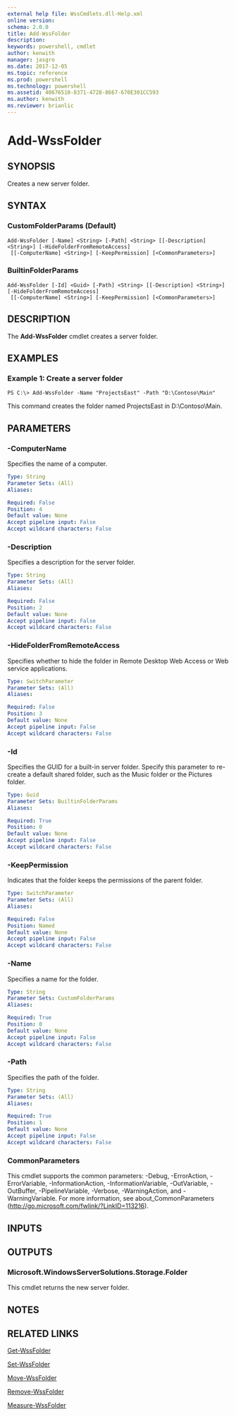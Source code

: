 ```yaml
---
external help file: WssCmdlets.dll-Help.xml
online version: 
schema: 2.0.0
title: Add-WssFolder
description: 
keywords: powershell, cmdlet
author: kenwith
manager: jasgro
ms.date: 2017-12-05
ms.topic: reference
ms.prod: powershell
ms.technology: powershell
ms.assetid: 40676510-8371-4728-8667-670E301CC593
ms.author: kenwith
ms.reviewer: brianlic
---
```


# Add-WssFolder

## SYNOPSIS
Creates a new server folder.

## SYNTAX

### CustomFolderParams (Default)
```
Add-WssFolder [-Name] <String> [-Path] <String> [[-Description] <String>] [-HideFolderFromRemoteAccess]
 [[-ComputerName] <String>] [-KeepPermission] [<CommonParameters>]
```

### BuiltinFolderParams
```
Add-WssFolder [-Id] <Guid> [-Path] <String> [[-Description] <String>] [-HideFolderFromRemoteAccess]
 [[-ComputerName] <String>] [-KeepPermission] [<CommonParameters>]
```

## DESCRIPTION
The **Add-WssFolder** cmdlet creates a server folder.

## EXAMPLES

### Example 1: Create a server folder
```
PS C:\> Add-WssFolder -Name "ProjectsEast" -Path "D:\Contoso\Main"
```

This command creates the folder named ProjectsEast in D:\Contoso\Main.

## PARAMETERS

### -ComputerName
Specifies the name of a computer.

```yaml
Type: String
Parameter Sets: (All)
Aliases: 

Required: False
Position: 4
Default value: None
Accept pipeline input: False
Accept wildcard characters: False
```

### -Description
Specifies a description for the server folder.

```yaml
Type: String
Parameter Sets: (All)
Aliases: 

Required: False
Position: 2
Default value: None
Accept pipeline input: False
Accept wildcard characters: False
```

### -HideFolderFromRemoteAccess
Specifies whether to hide the folder in Remote Desktop Web Access or Web service applications.

```yaml
Type: SwitchParameter
Parameter Sets: (All)
Aliases: 

Required: False
Position: 3
Default value: None
Accept pipeline input: False
Accept wildcard characters: False
```

### -Id
Specifies the GUID for a built-in server folder.
Specify this parameter to re-create a default shared folder, such as the Music folder or the Pictures folder.

```yaml
Type: Guid
Parameter Sets: BuiltinFolderParams
Aliases: 

Required: True
Position: 0
Default value: None
Accept pipeline input: False
Accept wildcard characters: False
```

### -KeepPermission
Indicates that the folder keeps the permissions of the parent folder.

```yaml
Type: SwitchParameter
Parameter Sets: (All)
Aliases: 

Required: False
Position: Named
Default value: None
Accept pipeline input: False
Accept wildcard characters: False
```

### -Name
Specifies a name for the folder.

```yaml
Type: String
Parameter Sets: CustomFolderParams
Aliases: 

Required: True
Position: 0
Default value: None
Accept pipeline input: False
Accept wildcard characters: False
```

### -Path
Specifies the path of the folder.

```yaml
Type: String
Parameter Sets: (All)
Aliases: 

Required: True
Position: 1
Default value: None
Accept pipeline input: False
Accept wildcard characters: False
```

### CommonParameters
This cmdlet supports the common parameters: -Debug, -ErrorAction, -ErrorVariable, -InformationAction, -InformationVariable, -OutVariable, -OutBuffer, -PipelineVariable, -Verbose, -WarningAction, and -WarningVariable. For more information, see about_CommonParameters (http://go.microsoft.com/fwlink/?LinkID=113216).

## INPUTS

## OUTPUTS

### Microsoft.WindowsServerSolutions.Storage.Folder
This cmdlet returns the new server folder.

## NOTES

## RELATED LINKS

[Get-WssFolder](./Get-WssFolder.md)

[Set-WssFolder](./Set-WssFolder.md)

[Move-WssFolder](./Move-WssFolder.md)

[Remove-WssFolder](./Remove-WssFolder.md)

[Measure-WssFolder](./Measure-WssFolder.md)

